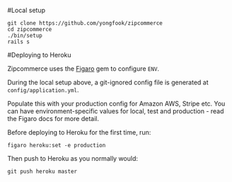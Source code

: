 #Local setup

```
git clone https://github.com/yongfook/zipcommerce
cd zipcommerce
./bin/setup
rails s
```

#Deploying to Heroku

Zipcommerce uses the [Figaro](https://github.com/laserlemon/figaro) gem to configure `ENV`.

During the local setup above, a git-ignored config file is generated at `config/application.yml`.

Populate this with your production config for Amazon AWS, Stripe etc. You can have environment-specific values for local, test and production - read the Figaro docs for more detail.

Before deploying to Heroku for the first time, run:

```
figaro heroku:set -e production
```

Then push to Heroku as you normally would:

```
git push heroku master
```
